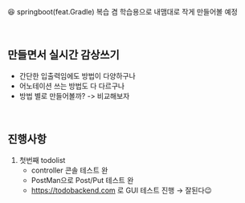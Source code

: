😆 springboot(feat.Gradle) 복습 겸 학습용으로 내맴대로 작게 만들어볼 예정

<br>

## 만들면서 실시간 감상쓰기

- 간단한 입출력임에도 방법이 다양하구나 
- 어노테이션 쓰는 방법도 다 다르구나
- 방법 별로 만들어볼까? -> 비교해보자 
<br>

## 진행사항
1. 첫번째 todolist 
    - controller 콘솔 테스트 완
    - PostMan으로 Post/Put 테스트 완
    - https://todobackend.com 로 GUI 테스트 진행 → 잘된다😉
